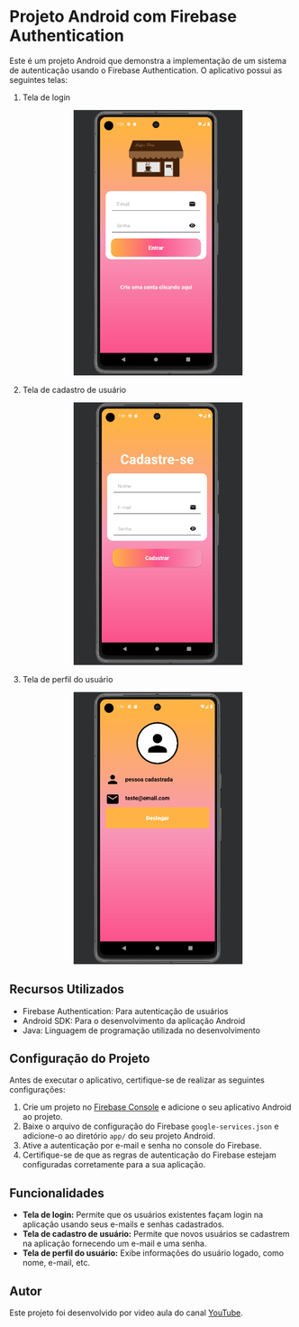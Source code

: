 # Projeto Android com Firebase Authentication

Este é um projeto Android que demonstra a implementação de um sistema de autenticação usando o Firebase Authentication. O aplicativo possui as seguintes telas:

1. Tela de login
   <p align="center">
     <img width="300" src="img/tela de login.png" alt="Tela de login">
   </p>
3. Tela de cadastro de usuário
   <p align="center">
     <img width="300" src="img/tela de cadastro.png" alt="Tela de cadastro">
   </p>
5. Tela de perfil do usuário
   <p align="center">
     <img width="300" src="img/tela de perfil.png" alt="Tela de perfil">
   </p>

## Recursos Utilizados

- Firebase Authentication: Para autenticação de usuários
- Android SDK: Para o desenvolvimento da aplicação Android
- Java: Linguagem de programação utilizada no desenvolvimento

## Configuração do Projeto

Antes de executar o aplicativo, certifique-se de realizar as seguintes configurações:

1. Crie um projeto no [Firebase Console](https://console.firebase.google.com/) e adicione o seu aplicativo Android ao projeto.
2. Baixe o arquivo de configuração do Firebase `google-services.json` e adicione-o ao diretório `app/` do seu projeto Android.
3. Ative a autenticação por e-mail e senha no console do Firebase.
4. Certifique-se de que as regras de autenticação do Firebase estejam configuradas corretamente para a sua aplicação.

## Funcionalidades

- **Tela de login:** Permite que os usuários existentes façam login na aplicação usando seus e-mails e senhas cadastrados.
- **Tela de cadastro de usuário:** Permite que novos usuários se cadastrem na aplicação fornecendo um e-mail e uma senha.
- **Tela de perfil do usuário:** Exibe informações do usuário logado, como nome, e-mail, etc.

## Autor

Este projeto foi desenvolvido por video aula do canal [YouTube](https://www.youtube.com/@StackMobile).
